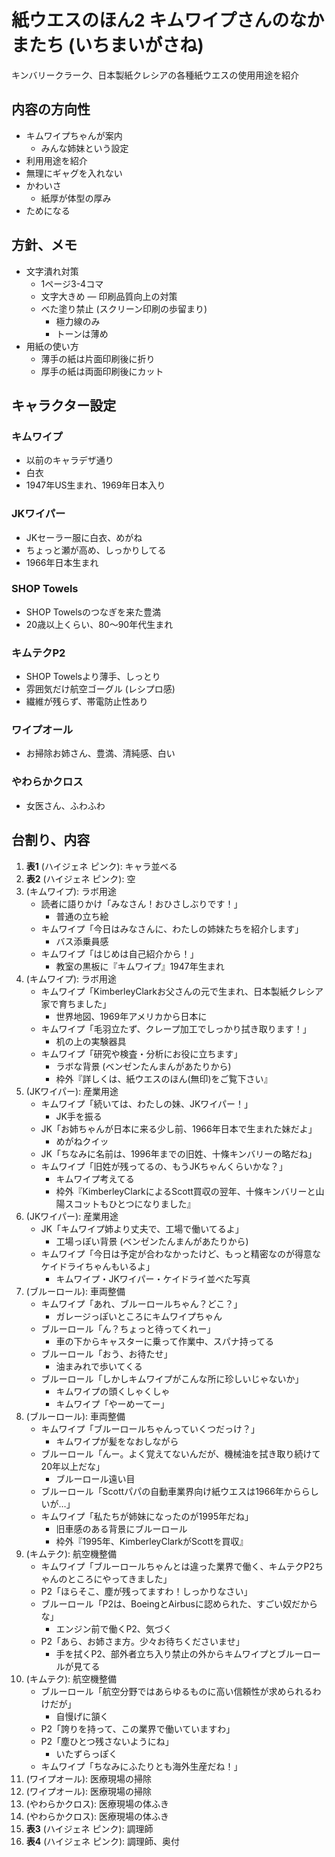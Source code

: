 # 紙ウエスのほん2 キムワイプさんのなかまたち (いちまいがさね)

キンバリークラーク、日本製紙クレシアの各種紙ウエスの使用用途を紹介


## 内容の方向性

- キムワイプちゃんが案内
  - みんな姉妹という設定
- 利用用途を紹介
- 無理にギャグを入れない
- かわいさ
  - 紙厚が体型の厚み
- ためになる


## 方針、メモ

- 文字潰れ対策
  - 1ページ3-4コマ
  - 文字大きめ
― 印刷品質向上の対策
  - べた塗り禁止 (スクリーン印刷の歩留まり)
    - 極力線のみ
    - トーンは薄め
- 用紙の使い方
  - 薄手の紙は片面印刷後に折り
  - 厚手の紙は両面印刷後にカット


## キャラクター設定

### キムワイプ
- 以前のキャラデザ通り
- 白衣
- 1947年US生まれ、1969年日本入り

### JKワイパー
- JKセーラー服に白衣、めがね
- ちょっと瀬が高め、しっかりしてる
- 1966年日本生まれ

### SHOP Towels
- SHOP Towelsのつなぎを来た豊満
- 20歳以上くらい、80～90年代生まれ

### キムテクP2
- SHOP Towelsより薄手、しっとり
- 雰囲気だけ航空ゴーグル (レシプロ感)
- 繊維が残らず、帯電防止性あり

### ワイプオール
- お掃除お姉さん、豊満、清純感、白い

### やわらかクロス
- 女医さん、ふわふわ


## 台割り、内容

1. **表1** (ハイジェネ ピンク): キャラ並べる
2. **表2** (ハイジェネ ピンク): 空
3. (キムワイプ): ラボ用途
    - 読者に語りかけ「みなさん！おひさしぶりです！」
      - 普通の立ち絵
    - キムワイプ「今日はみなさんに、わたしの姉妹たちを紹介します」
      - バス添乗員感
    - キムワイプ「はじめは自己紹介から！」
      - 教室の黒板に『キムワイプ』1947年生まれ
4. (キムワイプ): ラボ用途
    - キムワイプ「KimberleyClarkお父さんの元で生まれ、日本製紙クレシア家で育ちました」
      - 世界地図、1969年アメリカから日本に
    - キムワイプ「毛羽立たず、クレープ加工でしっかり拭き取ります！」
      - 机の上の実験器具
    - キムワイプ「研究や検査・分析にお役に立ちます」
      - ラボな背景 (ベンゼンたんまんがあたりから)
      - 枠外『詳しくは、紙ウエスのほん(無印)をご覧下さい』
5. (JKワイパー): 産業用途
    - キムワイプ「続いては、わたしの妹、JKワイパー！」
      - JK手を振る
    - JK「お姉ちゃんが日本に来る少し前、1966年日本で生まれた妹だよ」
      - めがねクイッ
    - JK「ちなみに名前は、1996年までの旧姓、十條キンバリーの略だね」
    - キムワイプ「旧姓が残ってるの、もうJKちゃんくらいかな？」
      - キムワイプ考えてる
      - 枠外『KimberleyClarkによるScott買収の翌年、十條キンバリーと山陽スコットもひとつになりました』
6. (JKワイパー): 産業用途
    - JK「キムワイプ姉より丈夫で、工場で働いてるよ」
      - 工場っぽい背景 (ベンゼンたんまんがあたりから)
    - キムワイプ「今日は予定が合わなかったけど、もっと精密なのが得意なケイドライちゃんもいるよ」
      - キムワイプ・JKワイパー・ケイドライ並べた写真
7. (ブルーロール): 車両整備
    - キムワイプ「あれ、ブルーロールちゃん？どこ？」
      - ガレージっぽいところにキムワイプちゃん
    - ブルーロール「ん？ちょっと待ってくれー」
      - 車の下からキャスターに乗って作業中、スパナ持ってる
    - ブルーロール「おう、お待たせ」
      - 油まみれで歩いてくる
    - ブルーロール「しかしキムワイプがこんな所に珍しいじゃないか」
      - キムワイプの頭くしゃくしゃ
      - キムワイプ「やーめーてー」
8. (ブルーロール): 車両整備
    - キムワイプ「ブルーロールちゃんっていくつだっけ？」
      - キムワイプが髪をなおしながら
    - ブルーロール「んー。よく覚えてないんだが、機械油を拭き取り続けて20年以上だな」
      - ブルーロール遠い目
    - ブルーロール「Scottパパの自動車業界向け紙ウエスは1966年かららしいが…」
    - キムワイプ「私たちが姉妹になったのが1995年だね」
      - 旧車感のある背景にブルーロール
      - 枠外『1995年、KimberleyClarkがScottを買収』
9. (キムテク): 航空機整備
    - キムワイプ「ブルーロールちゃんとは違った業界で働く、キムテクP2ちゃんのところにやってきました」
    - P2「ほらそこ、塵が残ってますわ！しっかりなさい」
    - ブルーロール「P2は、BoeingとAirbusに認められた、すごい奴だからな」
      - エンジン前で働くP2、気づく
    - P2「あら、お姉さま方。少々お待ちくださいませ」
      - 手を拭くP2、部外者立ち入り禁止の外からキムワイプとブルーロールが見てる
10. (キムテク): 航空機整備
    - ブルーロール「航空分野ではあらゆるものに高い信頼性が求められるわけだが」
      - 自慢げに頷く
    - P2「誇りを持って、この業界で働いていますわ」
    - P2「塵ひとつ残さないようにね」
      - いたずらっぽく
    - キムワイプ「ちなみにふたりとも海外生産だね！」
11. (ワイプオール): 医療現場の掃除
12. (ワイプオール): 医療現場の掃除
13. (やわらかクロス): 医療現場の体ふき
14. (やわらかクロス): 医療現場の体ふき
15. **表3** (ハイジェネ ピンク): 調理師
16. **表4** (ハイジェネ ピンク): 調理師、奥付
